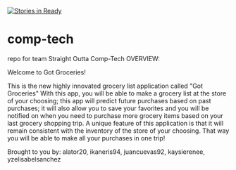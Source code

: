 [![Stories in Ready](https://badge.waffle.io/asu-cis-capstone/comp-tech.png?label=ready&title=Ready)](https://waffle.io/asu-cis-capstone/comp-tech)
# comp-tech
repo for team Straight Outta Comp-Tech
OVERVIEW: 

Welcome to Got Groceries! 

This is the new highly innovated grocery list application called "Got Groceries"
With this app, you will be able to make a grocery list at the store of your choosing; this app will predict future purchases 
based on past purchases; it will also allow you to save your favorites and you will be notified on when you need to purchase
more grocery items based on your last grocery shopping trip. A unique feature of this application is that it will remain 
consistent with the inventory of the store of your choosing. That way you will be able to make all your purchases in one trip!

Brought to you by: 
alator20, 
ikaneris94, 
juancuevas92, 
kaysierenee, 
yzelisabelsanchez
